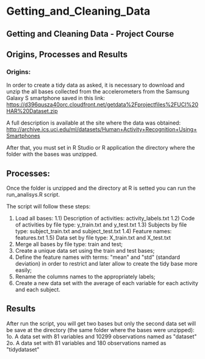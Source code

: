 Getting_and_Cleaning_Data
=========================

## Getting and Cleaning Data - Project Course

## Origins, Processes and Results

### Origins:
In order to create a tidy data as asked, it is necessary to download and unzip the all bases collected from the accelerometers from the Samsung Galaxy S smartphone saved in this link:
https://d396qusza40orc.cloudfront.net/getdata%2Fprojectfiles%2FUCI%20HAR%20Dataset.zip 

A full description is available at the site where the data was obtained: 
http://archive.ics.uci.edu/ml/datasets/Human+Activity+Recognition+Using+Smartphones 

After that, you must set in R Studio or R application the directory where the folder with the bases was unzipped.

## Processes:
Once the folder is unzipped and the directory at R is setted you can run the run_analisys.R script.

The script will follow these steps:
1. Load all bases:
  1.1) Description of activities: activity_labels.txt 
  1.2) Code of activities by file type: y_train.txt and y_test.txt
  1.3) Subjects by file type: subject_train.txt and subject_test.txt
  1.4) Feature names: features.txt
  1.5) Data set by file type: X_train.txt and X_test.txt
2. Merge all bases by file type: train and test;
3. Create a unique data set using the train and test bases;
4. Define the feature names with terms: "mean" and "std" (standard deviation) in order to restrict and later allow to create the tidy base more easily;
5. Rename the columns names to the appropriately labels;
6. Create a new data set with the average of each variable for each activity and each subject.

## Results
After run the script, you will get two bases but only the second data set will be save at the directory (the same folder where the bases were unzipped):
1o. A data set with 81 variables and 10299 observations named as "dataset"
2o. A data set with 81 variables and 180 observations named as "tidydataset"
